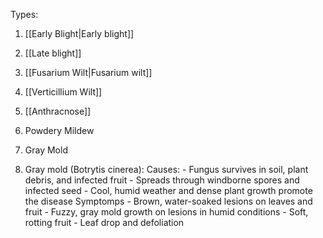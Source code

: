 
Types:
1. [[Early  Blight|Early blight]]
2. [[Late blight]]
3. [[Fusarium Wilt|Fusarium wilt]]
4. [[Verticillium Wilt]]
5. [[Anthracnose]]
6. Powdery Mildew
7. Gray Mold









7.  Gray mold (Botrytis cinerea):
		Causes:
			-   Fungus survives in soil, plant debris, and infected fruit
			-   Spreads through windborne spores and infected seed
			-   Cool, humid weather and dense plant growth promote the disease
		Symptomps
			-   Brown, water-soaked lesions on leaves and fruit
			-   Fuzzy, gray mold growth on lesions in humid conditions
			-   Soft, rotting fruit
			-   Leaf drop and defoliation